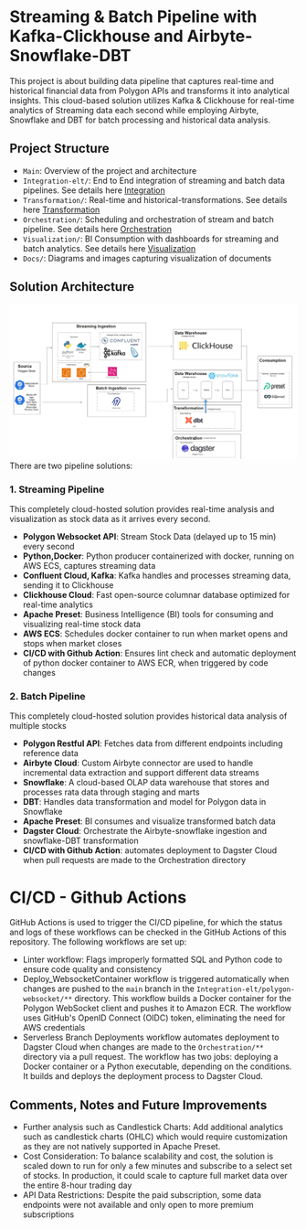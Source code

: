 # Streaming & Batch Pipeline with Kafka-Clickhouse and Airbyte-Snowflake-DBT
This project is about building data pipeline that captures real-time and historical financial data from Polygon APIs and transforms it into analytical insights. This cloud-based solution utilizes Kafka & Clickhouse for real-time analytics of Streaming data each second while employing Airbyte, Snowflake and DBT for batch processing and historical data analysis.  

## Project Structure
- `Main`: Overview of the project and architecture 
- `Integration-elt/`: End to End integration of streaming and batch data pipelines. See details here [Integration](/Integration-elt/README.md)
- `Transformation/`: Real-time and historical-transformations. See details here [Transformation](/Transformation/README.md)
- `Orchestration/`: Scheduling and orchestration of stream and batch pipeline. See details here [Orchestration](/Orchestration/README.md)
- `Visualization/`: BI Consumption with dashboards for streaming and batch analytics. See details here [Visualization](/Visualization/README.md) 
- `Docs/`: Diagrams and images capturing visualization of documents

## Solution Architecture
![solution architecture](/Docs/Polygon_Solution_Architecture.jpg)
There are two pipeline solutions:

### 1. Streaming Pipeline
This completely cloud-hosted solution provides real-time analysis and visualization as stock data as it arrives every second.
- **Polygon Websocket API**: Stream Stock Data (delayed up to 15 min) every second
- **Python,Docker**: Python producer containerized with docker, running on AWS ECS, captures streaming data
- **Confluent Cloud, Kafka**: Kafka handles and processes streaming data, sending it to Clickhouse
- **Clickhouse Cloud**: Fast open-source columnar database optimized for real-time analytics
- **Apache Preset**: Business Intelligence (BI) tools for consuming and visualizing real-time stock data
- **AWS ECS**: Schedules docker container to run when market opens and stops when market closes
- **CI/CD with Github Action**: Ensures lint check and automatic deployment of python docker container to AWS ECR, when triggered by code changes

### 2. Batch Pipeline
This completely cloud-hosted solution provides historical data analysis of multiple stocks
- **Polygon Restful API**: Fetches data from different endpoints including reference data
- **Airbyte Cloud**: Custom Airbyte connector are used to handle incremental data extraction and support different data streams
- **Snowflake**: A cloud-based OLAP data warehouse that stores and processes rata data through staging and marts
- **DBT**: Handles data transformation and model for Polygon data in Snowflake
- **Apache Preset**: BI consumes and visualize transformed batch data
- **Dagster Cloud**: Orchestrate the Airbyte-snowflake ingestion and snowflake-DBT transformation
- **CI/CD with Github Action**: automates deployment to Dagster Cloud when pull requests are made to the Orchestration directory

# CI/CD - Github Actions
GitHub Actions is used to trigger the CI/CD pipeline, for which the status and logs of these workflows can be checked in the GitHub Actions of this repository. The following workflows are set up:
- Linter workflow: Flags improperly formatted SQL and Python code to ensure code quality and consistency
- Deploy_WebsocketContainer workflow is triggered automatically when changes are pushed to the `main` branch in the `Integration-elt/polygon-websocket/**` directory. This workflow builds a Docker container for the Polygon WebSocket client and pushes it to Amazon ECR. The workflow uses GitHub's OpenID Connect (OIDC) token, eliminating the need for AWS credentials
- Serverless Branch Deployments workflow automates deployment to Dagster Cloud when changes are made to the `Orchestration/**` directory via a pull request. The workflow has two jobs: deploying a Docker container or a Python executable, depending on the conditions. It builds and deploys the deployment process to Dagster Cloud.

## Comments, Notes and Future Improvements
- Further analysis such as Candlestick Charts: Add additional analytics such as candlestick charts (OHLC) which would require customization as they are not natively supported in Apache Preset. 
- Cost Consideration: To balance scalability and cost, the solution is scaled down to run for only a few minutes and subscribe to a select set of stocks. In production, it could scale to capture full market data over the entire 8-hour trading day
- API Data Restrictions: Despite the paid subscription, some data endpoints were not available and only open to more premium subscriptions
